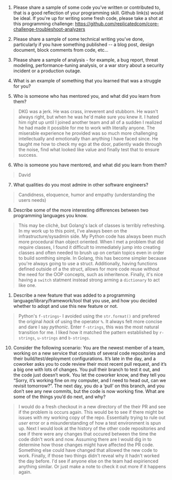 1. Please share a sample of some code you’ve written or contributed to, that is a good reflection of your programming skill.  Github link(s) would be ideal.  If you're up for writing some fresh code, please take a shot at this programming challenge: https://github.com/replicatedcom/core-challenge-troubleshoot-analyzers

2. Please share a sample of some technical writing you’ve done, particularly if you have something published -- a blog post, design document, block comments from code, etc...

3. Please share a sample of analysis - for example, a bug report, threat modeling, performance-tuning analysis, or a war story about a security incident or a production outage.

4. What is an example of something that you learned that was a struggle for you?
> 

5. Who is someone who has mentored you, and what did you learn from them?
> DKG was a jerk. He was crass, irreverent and stubborn. He wasn't always right, but when he was he'd make sure you knew it. I hated him right up until I joined another team and all of a sudden I realized he had made it possible for me to work with literally anyone. The miserable experience he provided was so much more challenging intellectually and emotionally than anything I have faced since. He taught me how to check my ego at the door, patiently wade through the noise, find what looked like value and finally test that to ensure success. 

6. Who is someone you have mentored, and what did you learn from them?
> David 

7. What qualities do you most admire in other software engineers?
> Candidness, eloquence, humor and empathy (understanding the users needs)

8. Describe some of the more interesting differences between two programming languages you know.
> This may be clichè, but Golang's lack of classes is terribly refreshing. In my work up to this point, I've always been on the infrastructure/sysadmin side. My Python code has always been much more procedural than object oriented. When I met a problem that did require classes, I found it difficult to immediately jump into creating classes and often needed to brush up on certain topics even in order to build somthing simple. In Golang, this has become simpler because you're always going to use a struct. Additionally, having functions defined outside of a the struct, allows for more code reuse without the need for the OOP concepts, such as inheritence. Finally, it's nice having a `switch` statment instead strong arming a `dictionary` to act like one. 


1.  Describe a new feature that was added to a programming language/library/framework/tool that you use, and how you decided whether to adopt and use this new feature or not.
> Python's `f-strings`- I avoided using the `str.format()` and prefered the original _hack_ of using the operator `%`. It always felt more concise and dare I say _pythonic_. Enter `f-strings`, this was the most natural transition for me. I liked how it matched the pattern established by `r-strings`, `u-strings` and `b-strings`.

10.  Consider the following scenario:  You are the newest member of a team, working on a new service that consists of several code repositories and their build/test/deployment configurations.  It’s late in the day, and a coworker asks you to code review their most recent pull request, and it’s a big one with lots of changes.  You pull their branch to test it out, and the code just doesn’t work.  You let the coworker know, and they tell you “Sorry, it’s working fine on my computer, and I need to head out, can we revisit tomorrow?”.  The next day, you do a ‘pull’ on this branch, and you don’t see any new commits, but the code is now working fine.  What are some of the things you’d do next, and why?
> I would do a fresh checkout in a new directory of the their PR and see if the problem is occurs again. This would be to see if there might be issues with my working copy of the repo. Essentially trying to rule out _user_ error or a misunderstanding of how a test environment is spun up.
> Next I would look at the history of the other code repositories and see if there were any changes that occured between the time the code didn't work and now. Assuming there are I would dig in to determine how those changes might have affected the PR code. Something else could have changed that allowed the new code to work. 
> Finally, if those two things didn't reveal why it hadn't worked the day before. I'd see if anyone else on the team had expirienced anything similar. Or just make a note to check it out more if it happens again.